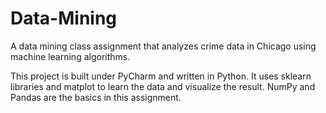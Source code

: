 # Data-Mining
A data mining class assignment that analyzes crime data in Chicago using machine learning algorithms.

This project is built under PyCharm and written in Python. It uses sklearn libraries and matplot to learn the data and visualize the result. NumPy and Pandas are the basics in this assignment.
